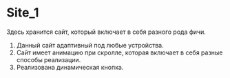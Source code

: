 # Site_1
Здесь хранится сайт, который включает в себя разного рода фичи. 
1. Данный сайт адаптивный под любые устройства.
2. Сайт имеет анимацию при скролле, которая включает в себя разные способы реализации.
3. Реализована динамическая кнопка. 


